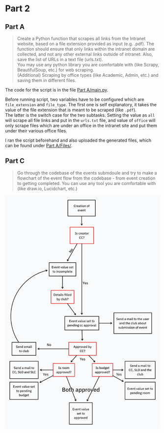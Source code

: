 # Part 2

## Part A
> Create a Python function that scrapes all links from the Intranet website, based on a file extension provided as input (e.g. .pdf). The function should ensure that only links within the intranet domain are collected, and not any other external links outside of intranet. Also, save the list of URLs in a text file (urls.txt). <br> You may use any python library you are comfortable with (like Scrapy, BeautifulSoup, etc.) for web scraping. <br> (Additional) Scraping by office types (like Academic, Admin, etc.) and saving them in different files.

The code for the script is in the file [Part A/main.py](Part%20A/main.py).

Before running script, two variables have to be configured which are ```file_extension``` and ```file_type```. The first one is self explanatory, it takes the value of the file extension that is meant to be scraped (like ```.pdf```). <br>
The latter is the switch case for the two subtasks. Setting the value as ```all``` will scrape all file links and put in the ```urls.txt``` file, and value of ```office``` will only scrape files which are under an office in the intranet site and put them under their various office files.

I ran the script beforehand and also uploaded the generated files, which can be found under [Part A/Files/](Part%20A/Files/).

## Part C 
> Go through the codebase of the events submdoule and try to make a flowchart of the event flow from the codebase - from event creation to getting completed. You can use any tool you are comfortable with (like draw.io, Lucidchart, etc.)

![Flowchart](Part%20C/Flowchart.png)